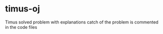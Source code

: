 # timus-oj
Timus solved problem with explanations
catch of the problem is commented in the code files
